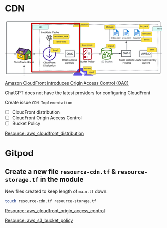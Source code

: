 # CDN

![](media/Pasted_image_20230927102828.png)

[Amazon CloudFront introduces Origin Access Control (OAC)](https://aws.amazon.com/blogs/networking-and-content-delivery/amazon-cloudfront-introduces-origin-access-control-oac/)

ChatGPT does not have the latest providers for configuring CloudFront


Create issue `CDN Implementation`
- [ ] CloudFront distribution
- [ ] CloudFront Origin Access Control
- [ ] Bucket Policy

[Resource: aws_cloudfront_distribution](https://registry.terraform.io/providers/hashicorp/aws/latest/docs/resources/cloudfront_distribution)

# Gitpod

## Create a new file `resource-cdn.tf` & `resource-storage.tf` in the module

New files created to keep length of `main.tf` down.

```sh
touch resource-cdn.tf resource-storage.tf
```

[Resource: aws_cloudfront_origin_access_control](https://registry.terraform.io/providers/hashicorp/aws/latest/docs/resources/cloudfront_origin_access_control)

[Resource: aws_s3_bucket_policy](https://registry.terraform.io/providers/hashicorp/aws/latest/docs/resources/s3_bucket_policy)

